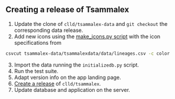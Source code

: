 ## Creating a release of Tsammalex

1. Update the clone of `clld/tsammalex-data` and `git checkout` the corresponding data release.
2. Add new icons using the [make_icons.py script](https://github.com/clld/recipes/blob/master/clld/make_icons.py) with the icon specifications from
```bash
csvcut tsammalex-data/tsammalexdata/data/lineages.csv -c color
```
3. Import the data running the `initializedb.py` script.
4. Run the test suite.
5. Adapt version info on the app landing page.
6. [Create a release](https://help.github.com/articles/creating-releases/) of `clld/tsammalex`.
7. Update database and application on the server.
